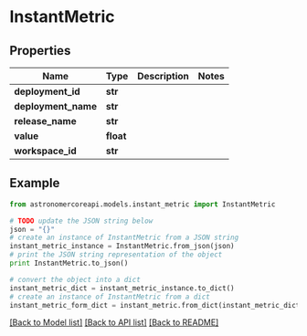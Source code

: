 # InstantMetric


## Properties
Name | Type | Description | Notes
------------ | ------------- | ------------- | -------------
**deployment_id** | **str** |  | 
**deployment_name** | **str** |  | 
**release_name** | **str** |  | 
**value** | **float** |  | 
**workspace_id** | **str** |  | 

## Example

```python
from astronomercoreapi.models.instant_metric import InstantMetric

# TODO update the JSON string below
json = "{}"
# create an instance of InstantMetric from a JSON string
instant_metric_instance = InstantMetric.from_json(json)
# print the JSON string representation of the object
print InstantMetric.to_json()

# convert the object into a dict
instant_metric_dict = instant_metric_instance.to_dict()
# create an instance of InstantMetric from a dict
instant_metric_form_dict = instant_metric.from_dict(instant_metric_dict)
```
[[Back to Model list]](../README.md#documentation-for-models) [[Back to API list]](../README.md#documentation-for-api-endpoints) [[Back to README]](../README.md)


